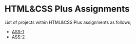 # HTML&CSS Plus Assignments

List of projects within HTML&CSS Plus assignments as follows;

- [ASS-1](./ASS-1/README.md)
- [ASS-2](./ASS-2/README.md)
